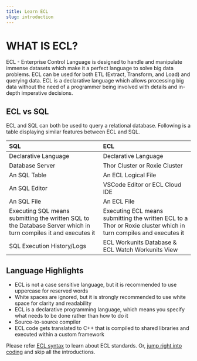 ```yaml
---
title: Learn ECL
slug: introduction
---
```


# WHAT IS ECL?

ECL - Enterprise Control Language is designed to handle and manipulate immense datasets which make it a perfect language to solve big data problems. ECL can be used for both ETL (Extract, Transform, and Load) and querying data. ECL is a declarative language which allows processing big data without the need of a programmer being involved with details and in-depth imperative decisions.

## ECL vs SQL

ECL and SQL can both be used to query a relational database. Following is a table displaying similar features between ECL and SQL.

| SQL | ECL |
| :- | :- |
| Declarative Language | Declarative Language |
| Database Server | Thor Cluster or Roxie Cluster |
| An SQL Table | An ECL Logical File |
| An SQL Editor | VSCode Editor or ECL Cloud IDE |
| An SQL File | An ECL File |
| Executing SQL means submitting the written SQL to the Database Server which in turn compiles it and executes it | Executing ECL means submitting the written ECL to a Thor or Roxie cluster which in turn compiles and executes it |
| SQL Execution History/Logs | ECL Workunits Database & ECL Watch Workunits View |

## Language Highlights

- ECL is not a case sensitive language, but it is recommended to use uppercase for reserved words
- White spaces are ignored, but it is strongly recommended to use white space for clarity and readability
- ECL is a declarative programming language, which means you specify what needs to be done rather than how to do it
- Source-to-source compiler
- ECL code gets translated to C++ that is compiled to shared libraries and executed within a custom framework

Please refer [ECL syntax](./0200-syntax.md) to learn about ECL standards. Or,
[jump right into coding](./0500-output.md) and skip all the introductions.

